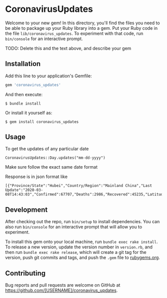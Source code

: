 # CoronavirusUpdates

Welcome to your new gem! In this directory, you'll find the files you need to be able to package up your Ruby library into a gem. Put your Ruby code in the file `lib/coronavirus_updates`. To experiment with that code, run `bin/console` for an interactive prompt.

TODO: Delete this and the text above, and describe your gem

## Installation

Add this line to your application's Gemfile:

```ruby
gem 'coronavirus_updates'
```

And then execute:

    $ bundle install

Or install it yourself as:

    $ gem install coronavirus_updates

## Usage

To get the updates of any particular date 

    CoronavirusUpdates::Day.updates("mm-dd-yyyy")
    
Make sure follow the exact same date format

Response is in json format like 

    [{"Province/State":"Hubei","Country/Region":"Mainland China","Last Update":"2020-03-08T14:43:03","Confirmed":67707,"Deaths":2986,"Recovered":45235,"Latitude":30.9756,"Longitude":112.2707}]
    
## Development

After checking out the repo, run `bin/setup` to install dependencies. You can also run `bin/console` for an interactive prompt that will allow you to experiment.

To install this gem onto your local machine, run `bundle exec rake install`. To release a new version, update the version number in `version.rb`, and then run `bundle exec rake release`, which will create a git tag for the version, push git commits and tags, and push the `.gem` file to [rubygems.org](https://rubygems.org).

## Contributing

Bug reports and pull requests are welcome on GitHub at https://github.com/[USERNAME]/coronavirus_updates.

